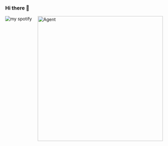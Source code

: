### Hi there 👋
![my spotify](https://spotify-recently-played-readme.vercel.app/api?user=21qksgrcjc66tc5bgd3sfdasa)
<img align="right" alt="Agent" width="400" src="https://www.google.com/url?sa=i&url=https%3A%2F%2Fmakeagif.com%2Fgif%2Fjames-bond-007-no-time-to-die-official-trailer-2020-daniel-craig-rami-malek-movie-hd-WHsVVK&psig=AOvVaw1Q_bIrHWeZa2FHdIkgCmaZ&ust=1706851483753000&source=images&cd=vfe&opi=89978449&ved=0CBIQjRxqFwoTCNjgy7SziYQDFQAAAAAdAAAAABAJ](https://cdn.discordapp.com/attachments/829392129506803742/1202485731784663110/JAMES_BOND_007_NO_TIME_TO_DIE_Official_Trailer_2020_Daniel_Craig_Rami_Malek_Movie_HD_1.gif?ex=65cda11b&is=65bb2c1b&hm=435d28416776e6e09d842e2412c6dd1c22ff5dcc1557255173725388f4da20a6&)https://cdn.discordapp.com/attachments/829392129506803742/1202485731784663110/JAMES_BOND_007_NO_TIME_TO_DIE_Official_Trailer_2020_Daniel_Craig_Rami_Malek_Movie_HD_1.gif?ex=65cda11b&is=65bb2c1b&hm=435d28416776e6e09d842e2412c6dd1c22ff5dcc1557255173725388f4da20a6&">
